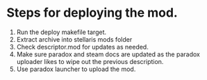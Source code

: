 # Steps for deploying the mod. 

1. Run the deploy makefile target. 
2. Extract archive into stellaris mods folder
3. Check descriptor.mod for updates as needed.
4. Make sure paradox and steam docs are updated as the paradox uploader likes to wipe out the previous description.
5. Use paradox launcher to upload the mod.
